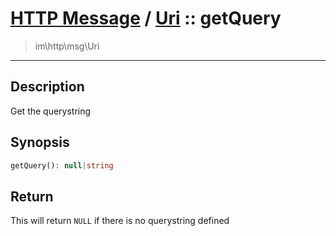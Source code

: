# [HTTP Message](http.md) / [Uri](http-Uri.md) :: getQuery
 > im\http\msg\Uri
____

## Description
Get the querystring

## Synopsis
```php
getQuery(): null|string
```

## Return
This will return `NULL` if there is no querystring defined
